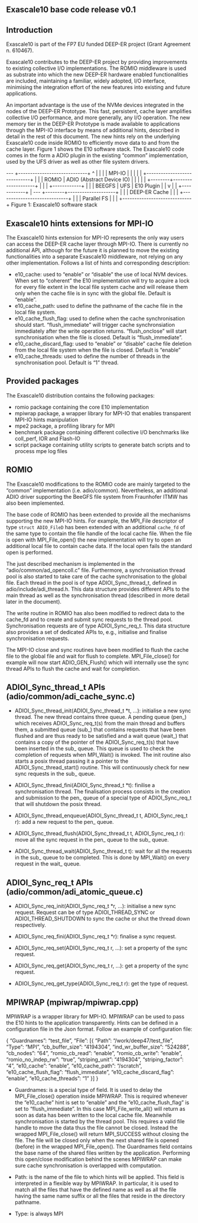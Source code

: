 Exascale10 base code release v0.1
---------------------------------

Introduction
------------

Exascale10 is part of the FP7 EU funded DEEP-ER project (Grant Agreement n. 610467).

Exascale10 contributes to the DEEP-ER project by providing improvements to existing 
collective I/O implementations. The ROMIO middleware is used as substrate into which 
the new DEEP-ER hardware enabled functionalities are included, maintaining a familiar, 
widely adopted, I/O interface, minimising the integration effort of the new features 
into existing and future applications.

An important advantage is the use of the NVMe devices integrated in the nodes of the 
DEEP-ER Prototype. This fast, persistent, cache layer amplifies collective I/O performance, 
and more generally, any I/O operation. The new memory tier in the DEEP-ER Prototype is made 
available to applications through the MPI-IO interface by means of additional hints, described 
in detail in the rest of this document. The new hints rely on the underlying Exascale10 code 
inside ROMIO to efficiently move data to and from the cache layer. Figure 1 shows the E10
software stack. The Exascale10 code comes in the form a ADIO plugin in the existing “common”
implementation, used by the UFS driver as well as other file system drivers.

   ---    +-----------------------------+
    ^     |                             |
    |     |           MPI-IO            |
    |     |                             |
    |     +-----------------------------+
    |     |                             |
  ROMIO   |  ADIO (Abstract Device IO)  |
    |     |                             |
    |     +--------+--------------------+
    |     |        |     +------------+ |
    |     | BEEGFS | UFS | E10 Plugin | |
    v     |        |     +------------+ |
   ---    +--------+--------------------+
          |                             |
          |        DEEP-ER Cache        |
          |                             |
          +-----------------------------+
          |                             |
          |         Parallel FS         |
          |                             |
          +-----------------------------+
        Figure 1: Exascale10 software stack


Exascale10 hints extensions for MPI-IO
--------------------------------------

The Exascale10 hints extension for MPI-IO represents the only way users can access the DEEP-ER cache 
layer through MPI-IO. There is currently no additional API, although for the future it is planned to 
move the existing functionalities into a separate Exascale10 middleware, not relying on any other 
implementation. Follows a list of hints and corresponding description:

 * e10_cache:                   used to “enable” or “disable” the use of local NVM devices. When set to 
                                “coherent” the E10 implementation will try to acquire a lock for every file 
                                extent in the local file system cache and will release them only when the 
                                cache file is in sync with the global file. Default is “enable”.
 * e10_cache_path:              used to define the pathname of the cache file in the local file system.
 * e10_cache_flush_flag:        used to define when the cache synchronisation should start. “flush_immediate”
                                will trigger cache synchronsiation immediately after the write operation
                                returns. “flush_onclose” will start synchronisation when the file is closed.
                                Default is “flush_immediate”.
 * e10_cache_discard_flag:      used to “enable” or “disable” cache file deletion from the local file system 
                                when the file is closed. Default is “enable”
 * e10_cache_threads:           used to define the number of threads in the synchronisation pool. Default is
                                “1” thread.


Provided packages
-----------------

The Exascale10 distribution contains the following packages:

 * romio package containing the core E10 implementation
 * mpiwrap package, a wrapper library for MPI-IO that enables transparent MPI-IO hints manipulation
 * mpe2 package, a profiling library for MPI
 * benchmark package containing different collective I/O benchmarks like coll_perf, IOR and Flash-IO
 * script package containing utility scripts to generate batch scripts and to process mpe log files


ROMIO
-----

The Exascale10 modifications to the ROMIO code are mainly targeted to the “common” implementation (i.e. adio/common).
Nevertheless, an additional ADIO driver supporting the BeeGFS file system from Fraunhofer ITMW has also been 
implemented.

The base code of ROMIO has been extended to provide all the mechanisms supporting the new MPI-IO hints. For example, 
the MPI_File descriptor of type `struct ADIO_FileD` has been extended with an additional `cache_fd` of the same type
to contain the file handle of the local cache file. When the file is open with MPI_File_open() the new implementation
will try to open an additional local file to contain cache data. If the local open fails the standard open is performed.

The just described mechanism is implemented in the “adio/common/ad_opencoll.c” file. Furthermore, a synchronisation 
thread pool is also started to take care of the cache synchronisation to the global file. Each thread in the pool 
is of type ADIOI_Sync_thread_t, defined in adio/include/adi_thread.h. This data structure provides different APIs to 
the main thread as well as the synchronisation thread (described in more detail later in the document).

The write routine in ROMIO has also been modified to redirect data to the cache_fd and to create and submit sync 
requests to the thread pool. Synchronisation requests are of type ADIOI_Sync_req_t. This data structure also provides
a set of dedicated APIs to, e.g., initialise and finalise synchronisation requests.

The MPI-IO close and sync routines have been modified to flush the cache file to the global file and wait for flush 
to complete. MPI_File_close() for example will now start ADIO_GEN_Flush() which will internally use the sync thread
APIs to flush the cache and wait for completion.


ADIOI_Sync_thread_t APIs (adio/common/adi_cache_sync.c)
-------------------------------------------------------

* ADIOI_Sync_thread_init(ADIOI_Sync_thread_t *t, ...): initialise a new sync thread. The new thread contains three queue.
  A pending queue (pen_) which receives ADIOI_Sync_req_t(s) from the main thread and buffers them, a submitted queue (sub_)
  that contains requests that have been flushed and are thus ready to be satisfied and a wait queue (wait_) that contains
  a copy of the pointer of the ADIOI_Sync_req_t(s) that have been inserted in the sub_ queue. This queue is used to check 
  the completion of requests when MPI_Wait() is invoked.
  The init routine also starts a posix thread passing it a pointer to the ADIOI_Sync_thread_start() routine. This will 
  continuously check for new sync requests in the sub_ queue.

* ADIOI_Sync_thread_fini(ADIOI_Sync_thread_t *t): finilise a synchronisation thread. The finalisation process consists in
  the creation and submission to the pen_ queue of a special type of ADIOI_Sync_req_t that will shutdown the posix thread.

* ADIOI_Sync_thread_enqueue(ADIOI_Sync_thread_t t, ADIOI_Sync_req_t r): add a new request to the pen_ queue.

* ADIOI_Sync_thread_flush(ADIOI_Sync_thread_t t, ADIOI_Sync_req_t r): move all the sync request in the pen_ queue to the 
  sub_ queue.

* ADIOI_Sync_thread_wait(ADIOI_Sync_thread_t t): wait for all the requests in the sub_ queue to be completed. This is done
  by MPI_Wait() on every request in the wait_ queue.


ADIOI_Sync_req_t APIs (adio/common/adi_atomic_queue.c)
------------------------------------------------------

* ADIOI_Sync_req_init(ADIOI_Sync_req_t *r, ...): initialise a new sync request. Request can be of type ADIOI_THREAD_SYNC
  or ADIOI_THREAD_SHUTDOWN to sync the cache or shut the thread down respectively.

* ADIOI_Sync_req_fini(ADIOI_Sync_req_t *r): finalise a sync request.

* ADIOI_Sync_req_set(ADIOI_Sync_req_t r, ...): set a property of the sync request.

* ADIOI_Sync_req_get(ADIOI_Sync_req_t r, ...): get a property of the sync request.

* ADIOI_Sync_req_get_type(ADIOI_Sync_req_t r): get the type of request.


MPIWRAP (mpiwrap/mpiwrap.cpp)
-----------------------------

MPIWRAP is a wrapper library for MPI-IO. MPIWRAP can be used to pass the E10 hints to the application transparently. Hints
can be defined in a configuration file in the Json format. Follow an example of configuration file:

{
    “Guardnames”: “test_file”,
    “File”: [{
        “Path”: “/work/deep47/test_file”,
        “Type”: “MPI”,
        “cb_buffer_size”: “4194304”,
        “ind_wr_buffer_size”: “524288”,
        “cb_nodes”: “64”,
        “romio_cb_read”: “enable”,
        “romio_cb_write”: “enable”,
        “romio_no_indep_rw”: “true”,
        “striping_unit”: “4194304”,
        “striping_factor”: “4”,
        “e10_cache”: “enable”,
        “e10_cache_path”: “/scratch”,
        “e10_cache_flush_flag”: “flush_immediate”,
        “e10_cache_discard_flag”: “enable”,
        “e10_cache_threads”: “1”
    }]
}

* Guardnames: is a special type of field. It is used to delay the MPI_File_close() operation inside MPIWRAP. This is required
              whenever the “e10_cache” hint is set to “enable” and the “e10_cache_flush_flag” is set to “flush_immediate”. In
              this case MPI_File_write_all() will return as soon as data has been written to the local cache file. Meanwhile
              synchronisation is started by the thread pool. This requires a valid file handle to move the data thus the file
              cannot be closed. Instead the wrapped MPI_File_close() will return MPI_SUCCESS without closing the file. The file
              will be closed only when the next shared file is opened (before) in the wrapped MPI_File_open(). The Guardnames 
              field contains the base name of the shared files written by the application. Performing this open/close modification
              behind the scenes MPIWRAP can make sure cache synchronisation is overlapped with computation.

* Path:       is the name of the file to which hints will be applied. This field is interpreted in a flexible way by MPIWRAP. In
              particular, it is used to match all the files that have the defined name as well as all the file having the same
              name suffix or all the files that reside in the directory pathname.

* Type:       is always MPI
